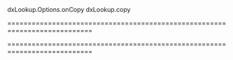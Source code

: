 <!--id-->dxLookup.Options.onCopy<!--/id-->
<!--EventForAction-->dxLookup.copy<!--/EventForAction-->
===========================================================================
<!--hidden--><!--/hidden-->
===========================================================================

